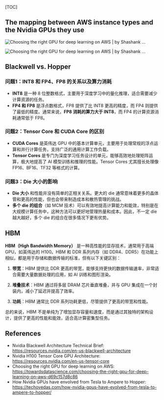 [TOC]

## The mapping between AWS instance types and the Nvidia GPUs they use

![Choosing the right GPU for deep learning on AWS | by Shashank ...](https://miro.medium.com/v2/resize:fit:1400/1*1qFKgyph2CT2Dxat3tSqmQ.png)



![Choosing the right GPU for deep learning on AWS | by Shashank ...](https://miro.medium.com/v2/resize:fit:1400/1*03A7iPvLFJiUbpCwug8teA.png)







## Blackwell vs. Hopper



### 问题1：INT8 和 FP4、FP8 的关系以及算力消耗

- **INT8** 是一种 8 位整数格式，主要用于深度学习中的量化推理，适合需要减少计算资源的任务。
- **FP4 和 FP8** 是浮点数格式，FP8 提供了比 INT8 更高的精度，而 FP4 则提供了最低的精度。通常来说，**FP8 消耗的算力大于 INT8**，而 FP4 的计算资源消耗通常低于 FP8。

### 问题2：Tensor Core 和 CUDA Core 的区别

- **CUDA Cores** 是英伟达 GPU 中的基本计算单元，主要用于处理常规的浮点运算和并行计算任务，支持广泛的通用计算工作负载。
- **Tensor Cores** 是专门为深度学习任务设计的单元，能够高效地处理矩阵运算，极大地提高了 AI 模型训练和推理的性能。Tensor Cores 尤其擅长处理像 FP16、BF16、TF32 等格式的计算。

### 问题3：Die 大小的影响

- **Die 大小** 和性能并没有简单的正相关关系。更大的 die 通常意味着更多的晶体管和更高的性能，但也会带来制造成本和散热管理的挑战。
- **多个 die 的组合**（如 MCM 技术）可以有效地提高计算能力和能效，特别是在大规模计算任务中，这种方法可以更好地管理热量和成本。因此，不一定 die 越大越好，多个 die 的组合在很多情况下更有优势。



## HBM

**HBM（High Bandwidth Memory）** 是一种高性能的显存技术，通常用于高端 GPU，如英伟达的 H100。HBM 和 DDR 系列内存（如 DDR4、DDR5）在功能上相似，都是用于存储和数据传输的标准，但有以下关键区别：

1. **带宽**：HBM 提供比 DDR 更高的带宽，能够支持更快的数据传输速率，非常适合需要大量数据处理的应用，如 AI 训练和图形渲染。
   
2. **堆叠技术**：HBM 通过将多层 DRAM 芯片垂直堆叠，并与 GPU 集成在一个封装内，减小了延迟并提高了效率。

3. **功耗**：HBM 通常比 DDR 系列功耗更低，尽管提供了更高的带宽和性能。

总的来说，HBM 不是单纯为了增加显存容量和速度，而是通过其独特的架构设计，提供了更高的性能和能效，适合高计算密集型任务。



## References

- Nvidia Blackwell Architecture Technical Brief: https://resources.nvidia.com/en-us-blackwell-architecture
- Nvidia H100 Tensor Core GPU Architecture: https://resources.nvidia.com/en-us-tensor-core
- Choosing the right GPU for deep learning on AWS: https://towardsdatascience.com/choosing-the-right-gpu-for-deep-learning-on-aws-d69c157d8c86
- How Nvidia GPUs have envolved from Tesla to Ampere to Hopper: https://techovedas.com/how-nvidia-gpus-have-evolved-from-tesla-to-ampere-to-hopper/